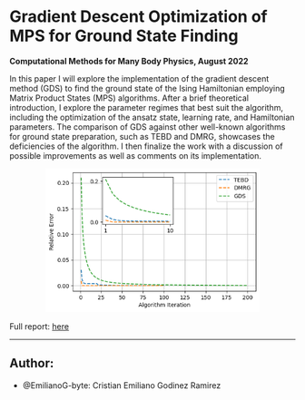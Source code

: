 # Gradient Descent Optimization of MPS for Ground State Finding

**Computational Methods for Many Body Physics, August 2022**

In this paper I will explore the implementation of the gradient descent method (GDS) to find the ground state of the Ising Hamiltonian employing Matrix Product States (MPS) algorithms. After a brief theoretical introduction, I explore the parameter regimes that best suit the algorithm, including the optimization of the ansatz state, learning rate, and Hamiltonian parameters. The comparison of GDS against other well-known algorithms for ground state preparation, such as TEBD and DMRG, showcases the deficiencies of the algorithm. I then finalize the work with a discussion of possible improvements as well as comments on its implementation.

<p align="center">
<img src="figures/GDS_comparison.png" alt="drawing" width="75%"/>
</p>

Full report: [here](/report.pdf)

----
## Author:

* @EmilianoG-byte: Cristian Emiliano Godinez Ramirez
